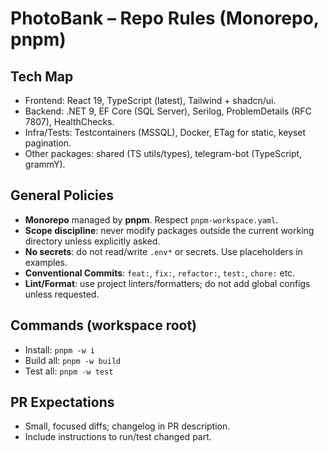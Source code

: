 # PhotoBank – Repo Rules (Monorepo, pnpm)

## Tech Map
- Frontend: React 19, TypeScript (latest), Tailwind + shadcn/ui.
- Backend: .NET 9, EF Core (SQL Server), Serilog, ProblemDetails (RFC 7807), HealthChecks.
- Infra/Tests: Testcontainers (MSSQL), Docker, ETag for static, keyset pagination.
- Other packages: shared (TS utils/types), telegram-bot (TypeScript, grammY).

## General Policies
- **Monorepo** managed by **pnpm**. Respect `pnpm-workspace.yaml`.
- **Scope discipline**: never modify packages outside the current working directory unless explicitly asked.
- **No secrets**: do not read/write `.env*` or secrets. Use placeholders in examples.
- **Conventional Commits**: `feat:`, `fix:`, `refactor:`, `test:`, `chore:` etc.
- **Lint/Format**: use project linters/formatters; do not add global configs unless requested.

## Commands (workspace root)
- Install: `pnpm -w i`
- Build all: `pnpm -w build`
- Test all: `pnpm -w test`

## PR Expectations
- Small, focused diffs; changelog in PR description.
- Include instructions to run/test changed part.